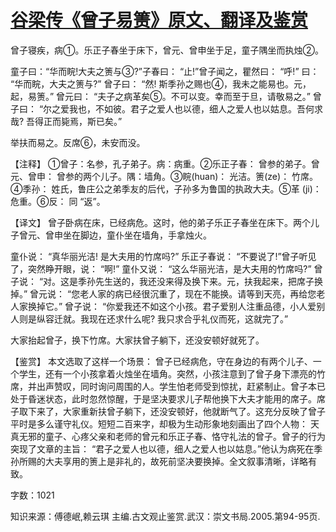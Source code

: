 # [谷梁传《曾子易箦》原文、翻译及鉴赏](https://www.vrrw.net/wx/14027.html)

曾子寝疾，病①。乐正子春坐于床下，曾元、曾申坐于足，童子隅坐而执烛②。

童子曰：“华而睆!大夫之箦与③?”子春曰： “止!”曾子闻之，瞿然曰： “呼!” 曰： “华而睆，大夫之箦与?” 曾子曰： “然! 斯季孙之赐也④，我未之能易也。元，起，易箦。” 曾元曰： “夫子之病革矣⑤。不可以变。幸而至于旦，请敬易之。” 曾子曰： “尔之爱我也，不如彼。君子之爱人也以德，细人之爱人也以姑息。吾何求哉? 吾得正而毙焉，斯已矣。”

举扶而易之。反席⑥，未安而没。

【注释】 ①曾子：名参，孔子弟子。病：病重。②乐正子春： 曾参的弟子。曾元、曾申： 曾参的两个儿子。隅：墙角。③睆(huan)： 光洁。箦(ze)： 竹席。④季孙： 姓氏，鲁庄公之弟季友的后代，子孙多为鲁国的执政大夫。⑤革 (ji)： 危重。⑥反： 同 “返”。



【译文】 曾子卧病在床，已经病危。这时，他的弟子乐正子春坐在床下。两个儿子曾元、曾申坐在脚边，童仆坐在墙角，手拿烛火。

童仆说： “真华丽光洁! 是大夫用的竹席吗?” 乐正子春说： “不要说了!”曾子听见了，突然睁开眼，说： “啊!” 童仆又说： “这么华丽光洁，是大夫用的竹席吗?” 曾子说： “对。这是季孙先生送的，我还没来得及换下来。元，扶我起来，把席子换掉。” 曾元说： “您老人家的病已经很沉重了，现在不能换。请等到天亮，再给您老人家换掉它。” 曾子说： “你爱我还不如这个小孩。君子爱别人注重品德，小人爱别人则是纵容迁就。我现在还求什么呢? 我只求合乎礼仪而死，这就完了。”

大家抬起曾子，换下竹席。大家扶曾子躺下，还没安顿好就死了。

【鉴赏】 本文选取了这样一个场景： 曾子已经病危，守在身边的有两个儿子、一个学生，还有一个小孩拿着火烛坐在墙角。突然，小孩注意到了曾子身下漂亮的竹席，并出声赞叹，同时询问周围的人。学生怕老师受到惊扰，赶紧制止。曾子本已处于昏迷状态，此时忽然惊醒，于是坚决要求儿子帮他换下大夫才能用的席子。席子取下来了，大家重新扶曾子躺下，还没安顿好，他就断气了。这充分反映了曾子平时是多么谨守礼仪。短短二百来字，却极为生动形象地刻画出了四个人物： 天真无邪的童子、心疼父亲和老师的曾元和乐正子春、恪守礼法的曾子。曾子的行为突现了文章的主旨： “君子之爱人也以德，细人之爱人也以姑息。”他认为病死在季孙所赐的大夫享用的箦上是非礼的，故死前坚决要换掉。全文叙事清晰，详略有致。

字数：1021

知识来源：傅德岷,赖云琪 主编.古文观止鉴赏.武汉：崇文书局.2005.第94-95页.

